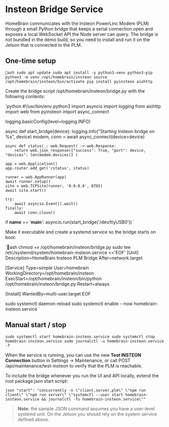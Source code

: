 # Insteon Bridge Service

HomeBrain communicates with the Insteon PowerLinc Modem (PLM) through a small Python bridge that keeps a serial connection open and exposes a local WebSocket API the Node server can query. The bridge is not bundled in the demo build, so you need to install and run it on the Jetson that is connected to the PLM.

## One-time setup

`ash
sudo apt update
sudo apt install -y python3-venv python3-pip
python3 -m venv /opt/homebrain/insteon
source /opt/homebrain/insteon/bin/activate
pip install pyinsteon aiohttp
`

Create the bridge script /opt/homebrain/insteon/bridge.py with the following contents:

`python
#!/usr/bin/env python3
import asyncio
import logging
from aiohttp import web
from pyinsteon import async_connect

logging.basicConfig(level=logging.INFO)

async def start_bridge(device):
    logging.info("Starting Insteon bridge on %s", device)
    modem, conn = await async_connect(device=device)

    async def status(_: web.Request) -> web.Response:
        return web.json_response({"success": True, "port": device, "devices": len(modem.devices)} )

    app = web.Application()
    app.router.add_get('/status', status)

    runner = web.AppRunner(app)
    await runner.setup()
    site = web.TCPSite(runner, '0.0.0.0', 8765)
    await site.start()

    try:
        await asyncio.Event().wait()
    finally:
        await conn.close()

if __name__ == '__main__':
    asyncio.run(start_bridge('/dev/ttyUSB0'))
`

Make it executable and create a systemd service so the bridge starts on boot:

`ash
chmod +x /opt/homebrain/insteon/bridge.py
sudo tee /etc/systemd/system/homebrain-insteon.service <<'EOF'
[Unit]
Description=HomeBrain Insteon PLM Bridge
After=network.target

[Service]
Type=simple
User=homebrain
WorkingDirectory=/opt/homebrain/insteon
ExecStart=/opt/homebrain/insteon/bin/python /opt/homebrain/insteon/bridge.py
Restart=always

[Install]
WantedBy=multi-user.target
EOF

sudo systemctl daemon-reload
sudo systemctl enable --now homebrain-insteon.service
`

## Manual start / stop

`
sudo systemctl start homebrain-insteon.service
sudo systemctl stop homebrain-insteon.service
sudo journalctl -u homebrain-insteon.service -f
`

When the service is running, you can use the new **Test INSTEON Connection** button in Settings → Maintenance, or call POST /api/maintenance/test-insteon to verify that the PLM is reachable.

To include the bridge whenever you run the UI and API locally, extend the root package.json start script:

`json
"start": "concurrently -n \"client,server,plm\" \"npm run client\" \"npm run server\" \"systemctl --user start homebrain-insteon.service && journalctl -fu homebrain-insteon.service\""
`

> **Note**: the sample JSON command assumes you have a user-level systemd unit. On the Jetson you should rely on the system service defined above.

